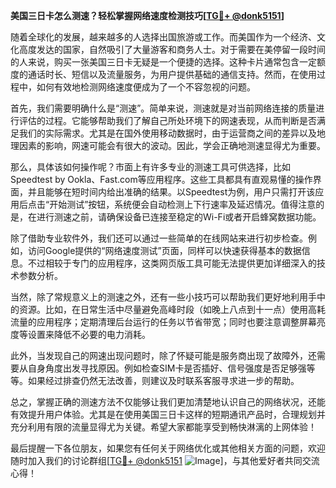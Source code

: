 **美国三日卡怎么测速？轻松掌握网络速度检测技巧[[TG💪+ @donk5151](https://t.me/s/donk5151)]**

随着全球化的发展，越来越多的人选择出国旅游或工作。而美国作为一个经济、文化高度发达的国家，自然吸引了大量游客和商务人士。对于需要在美停留一段时间的人来说，购买一张美国三日卡无疑是一个便捷的选择。这种卡片通常包含一定额度的通话时长、短信以及流量服务，为用户提供基础的通信支持。然而，在使用过程中，如何有效地检测网络速度便成为了一个不容忽视的问题。

首先，我们需要明确什么是“测速”。简单来说，测速就是对当前网络连接的质量进行评估的过程。它能够帮助我们了解自己所处环境下的网速表现，从而判断是否满足我们的实际需求。尤其是在国外使用移动数据时，由于运营商之间的差异以及地理因素的影响，网速可能会有很大的波动。因此，学会正确地测速显得尤为重要。

那么，具体该如何操作呢？市面上有许多专业的测速工具可供选择，比如Speedtest by Ookla、Fast.com等应用程序。这些工具都具有直观易懂的操作界面，并且能够在短时间内给出准确的结果。以Speedtest为例，用户只需打开该应用后点击“开始测试”按钮，系统便会自动检测上下行速率及延迟情况。值得注意的是，在进行测速之前，请确保设备已连接至稳定的Wi-Fi或者开启蜂窝数据功能。

除了借助专业软件外，我们还可以通过一些简单的在线网站来进行初步检查。例如，访问Google提供的“网络速度测试”页面，同样可以快速获得基本的数据信息。不过相较于专门的应用程序，这类网页版工具可能无法提供更加详细深入的技术参数分析。

当然，除了常规意义上的测速之外，还有一些小技巧可以帮助我们更好地利用手中的资源。比如，在日常生活中尽量避免高峰时段（如晚上八点到十一点）使用高耗流量的应用程序；定期清理后台运行的任务以节省带宽；同时也要注意调整屏幕亮度等设置来降低不必要的电力消耗。

此外，当发现自己的网速出现问题时，除了怀疑可能是服务商出现了故障外，还需要从自身角度出发寻找原因。例如检查SIM卡是否插好、信号强度是否足够强等等。如果经过排查仍然无法改善，则建议及时联系客服寻求进一步的帮助。

总之，掌握正确的测速方法不仅能够让我们更加清楚地认识自己的网络状况，还能有效提升用户体验。尤其是在使用美国三日卡这样的短期通讯产品时，合理规划并充分利用有限的流量显得尤为关键。希望大家都能享受到畅快淋漓的上网体验！

最后提醒一下各位朋友，如果您有任何关于网络优化或其他相关方面的问题，欢迎随时加入我们的讨论群组[[TG💪+ @donk5151](https://t.me/s/donk5151) ![Image](https://i.postimg.cc/rwNCRYN7/Snipaste-2025-04-30-17-27-05.png)]，与其他爱好者共同交流心得！